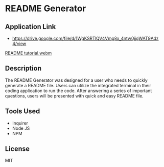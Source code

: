 # README Generator

## Application Link
* https://drive.google.com/file/d/1WgKSRTlQV4Vmg8x_4ntw0jjgWAT9Adz4/view

[README tutorial.webm](https://user-images.githubusercontent.com/116913822/216537856-1f1c3c33-f2c5-4d37-9b59-109d816b0fcd.webm)

## Description
The README Generator was designed for a user who needs to quickly generate a README file. Users can utilize the integrated terminal in their coding application to run the code. After answering a series of important questions, users will be presented with quick and easy README file.

## Tools Used
* Inquirer
* Node JS
* NPM


## License
MIT

